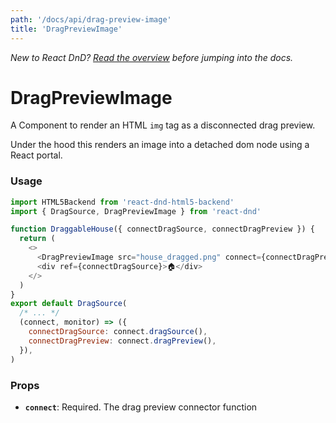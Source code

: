 ```yaml
---
path: '/docs/api/drag-preview-image'
title: 'DragPreviewImage'
---
```


_New to React DnD? [Read the overview](/docs/overview) before jumping into the docs._

# DragPreviewImage

A Component to render an HTML `img` tag as a disconnected drag preview.

Under the hood this renders an image into a detached dom node using a React portal.

### Usage

```js
import HTML5Backend from 'react-dnd-html5-backend'
import { DragSource, DragPreviewImage } from 'react-dnd'

function DraggableHouse({ connectDragSource, connectDragPreview }) {
  return (
    <>
      <DragPreviewImage src="house_dragged.png" connect={connectDragPreview} />
      <div ref={connectDragSource}>🏠</div>
    </>
  )
}
export default DragSource(
  /* ... */
  (connect, monitor) => ({
    connectDragSource: connect.dragSource(),
    connectDragPreview: connect.dragPreview(),
  }),
)
```

### Props

- **`connect`**: Required. The drag preview connector function
